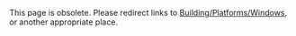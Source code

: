 
This page is obsolete.  Please redirect links to [Building/Platforms/Windows](building/platforms/windows), or another appropriate place.
